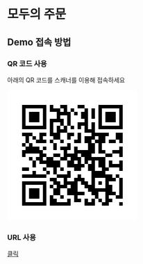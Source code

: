# 모두의 주문

## Demo 접속 방법

### QR 코드 사용

아래의 QR 코드를 스캐너를 이용해 접속하세요

![Frame](/docs/assets/frame.png)

### URL 사용

[클릭](http://orderbook.logostory.io?shopId=2)
